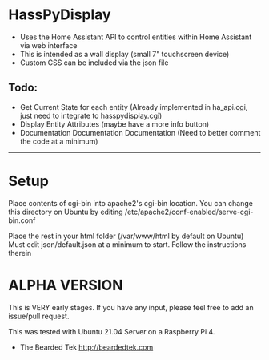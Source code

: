 # HassPyDisplay
* Uses the Home Assistant API to control entities within Home Assistant via web interface
* This is intended as a wall display (small 7" touchscreen device)
* Custom CSS can be included via the json file

## Todo:
* Get Current State for each entity
(Already implemented in ha_api.cgi, just need to integrate to hasspydisplay.cgi)
* Display Entity Attributes (maybe have a more info button)
* Documentation Documentation Documentation
(Need to better comment the code at a minimum)
***
# Setup

Place contents of cgi-bin into apache2's cgi-bin location.  You can change this directory on Ubuntu by editing /etc/apache2/conf-enabled/serve-cgi-bin.conf

Place the rest in your html folder (/var/www/html by default on Ubuntu)
Must edit json/default.json at a minimum to start.
Follow the instructions therein

# ALPHA VERSION
This is VERY early stages.  If you have any input, please feel free to add an issue/pull request.

This was tested with Ubuntu 21.04 Server on a Raspberry Pi 4.

- The Bearded Tek
http://beardedtek.com
